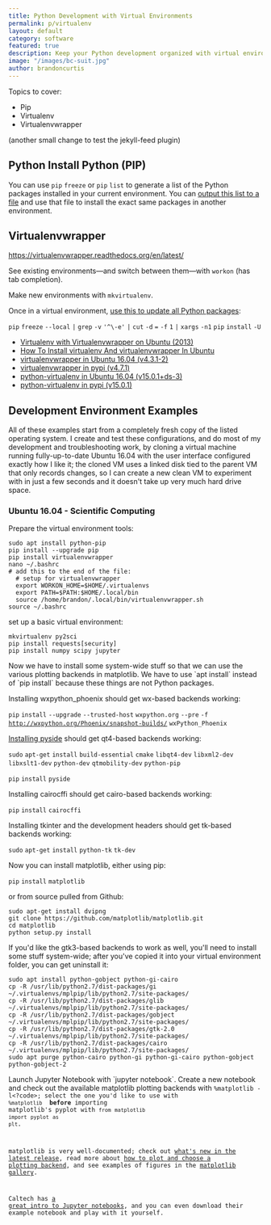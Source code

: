 ```yaml
---
title: Python Development with Virtual Environments
permalink: p/virtualenv
layout: default
category: software
featured: true
description: Keep your Python development organized with virtual environments.
image: "/images/bc-suit.jpg"
author: brandoncurtis
---
```


Topics to cover:

-   Pip
-   Virtualenv
-   Virtualenvwrapper

(another small change to test the jekyll-feed plugin)

Python Install Python (PIP)
---------------------------

You can use `pip` `freeze` or `pip` `list` to generate a list of the Python packages installed in your current environment. You can [output this list to a file](http://stackoverflow.com/questions/18966564/pip-freeze-vs-pip-list) and use that file to install the exact same packages in another environment.

Virtualenvwrapper
-----------------

<https://virtualenvwrapper.readthedocs.org/en/latest/>

See existing environments—and switch between them—with `workon` (has tab completion).

Make new environments with `mkvirtualenv`.

Once in a virtual environment, [use this to update all Python packages](http://stackoverflow.com/questions/2720014/upgrading-all-packages-with-pip):

`pip` `freeze` `--local` `|` `grep` `-v` `'^\-e'` `|` `cut` `-d` `=` `-f` `1` `|` `xargs` `-n1` `pip` `install` `-U`

-   [Virtualenv with Virtualenvwrapper on Ubuntu (2013)](http://roundhere.net/journal/virtualenv-ubuntu-12-10/)
-   [How To Install virtualenv And virtualenvwrapper In Ubuntu](http://www.unixmen.com/install-virtualenv-virtualenvwrapper-ubuntu/)
-   [virtualenvwrapper in Ubuntu 16.04 (v4.3.1-2)](https://launchpad.net/ubuntu/xenial/+source/virtualenvwrapper)
-   [virtualenvwrapper in pypi (v4.7.1)](https://pypi.python.org/pypi/virtualenvwrapper/)
-   [python-virtualenv in Ubuntu 16.04 (v15.0.1+ds-3)](https://launchpad.net/ubuntu/xenial/+source/python-virtualenv)
-   [python-virtualenv in pypi (v15.0.1)](https://pypi.python.org/pypi/virtualenv)

Development Environment Examples
--------------------------------

All of these examples start from a completely fresh copy of the listed operating system. I create and test these configurations, and do most of my development and troubleshooting work, by cloning a virtual machine running fully-up-to-date Ubuntu 16.04 with the user interface configured exactly how I like it; the cloned VM uses a linked disk tied to the parent VM that only records changes, so I can create a new clean VM to experiment with in just a few seconds and it doesn't take up very much hard drive space.

### Ubuntu 16.04 - Scientific Computing

Prepare the virtual environment tools:

    sudo apt install python-pip
    pip install --upgrade pip
    pip install virtualenvwrapper
    nano ~/.bashrc
    # add this to the end of the file:
      # setup for virtualenvwrapper
      export WORKON_HOME=$HOME/.virtualenvs
      export PATH=$PATH:$HOME/.local/bin
      source /home/brandon/.local/bin/virtualenvwrapper.sh
    source ~/.bashrc

set up a basic virtual environment:

    mkvirtualenv py2sci
    pip install requests[security]
    pip install numpy scipy jupyter

Now we have to install some system-wide stuff so that we can use the various plotting backends in matplotlib. We have to use \`apt install\` instead of \`pip install\` because these things are not Python packages.

Installing wxpython_phoenix should get wx-based backends working:

`pip` `install` `--upgrade` `--trusted-host` `wxpython.org` `--pre` `-f` [`http://wxpython.org/Phoenix/snapshot-builds/`](http://wxpython.org/Phoenix/snapshot-builds/) `wxPython_Phoenix`

[Installing pyside](https://fredrikaverpil.github.io/2015/09/11/installing-pyside-into-a-virtualenv/) should get qt4-based backends working:

`sudo` `apt-get` `install` `build-essential` `cmake` `libqt4-dev` `libxml2-dev` `libxslt1-dev` `python-dev` `qtmobility-dev` `python-pip`

`pip` `install` `pyside`

Installing cairocffi should get cairo-based backends working:

`pip` `install` `cairocffi`

Installing tkinter and the development headers should get tk-based backends working:

`sudo` `apt-get` `install` `python-tk` `tk-dev`

Now you can install matplotlib, either using pip:

`pip` `install` `matplotlib`

or from source pulled from Github:

    sudo apt-get install dvipng
    git clone https://github.com/matplotlib/matplotlib.git
    cd matplotlib
    python setup.py install

If you'd like the gtk3-based backends to work as well, you'll need to install some stuff system-wide; after you've copied it into your virtual environment folder, you can get uninstall it:

    sudo apt install python-gobject python-gi-cairo
    cp -R /usr/lib/python2.7/dist-packages/gi ~/.virtualenvs/mplpip/lib/python2.7/site-packages/
    cp -R /usr/lib/python2.7/dist-packages/glib ~/.virtualenvs/mplpip/lib/python2.7/site-packages/
    cp -R /usr/lib/python2.7/dist-packages/gobject ~/.virtualenvs/mplpip/lib/python2.7/site-packages/
    cp -R /usr/lib/python2.7/dist-packages/gtk-2.0 ~/.virtualenvs/mplpip/lib/python2.7/site-packages/
    cp -R /usr/lib/python2.7/dist-packages/cairo ~/.virtualenvs/mplpip/lib/python2.7/site-packages/
    sudo apt purge python-cairo python-gi python-gi-cairo python-gobject python-gobject-2

Launch Jupyter Notebook with \`jupyter notebook\`. Create a new notebook and check out the available matplotlib plotting backends with <code>%matplotlib -l&lt;?code&gt;; select the one you'd like to use with `%matplotlib` <backend> **before** importing matplotlib's pyplot with `from` `matplotlib` `import` `pyplot` `as` `plt`.

matplotlib is very well-documented; check out [what's new in the latest release](http://matplotlib.org/users/whats_new.html), read more about [how to plot and choose a plotting backend](http://matplotlib.org/faq/usage_faq.html), and see examples of figures in the [matplotlib gallery](http://matplotlib.org/faq/usage_faq.html).

Caltech has [a great intro to Jupyter notebooks](http://bebi103.caltech.edu/2015/tutorials/t0b_intro_to_jupyter_notebooks.html), and you can even download their example notebook and play with it yourself.
